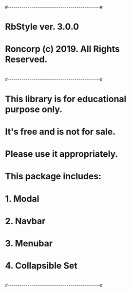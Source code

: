 #-----------------------------------------------#
#                                               #
#              RbStyle ver. 3.0.0               #
#     Roncorp (c) 2019. All Rights Reserved.    #
#                                               #
#-----------------------------------------------#
#                                               #
# This library is for educational purpose only. #
#       It's free and is not for sale.          #
#        Please use it appropriately.           #
#                                               #
#  This package includes:                       #
#      1. Modal                                 #
#      2. Navbar                                #
#      3. Menubar                               #
#      4. Collapsible Set                       #
#                                               #
#-----------------------------------------------#